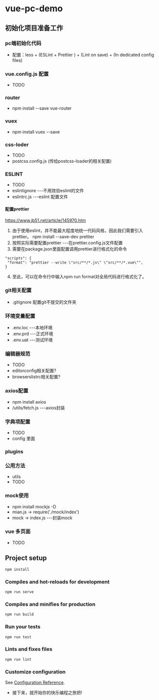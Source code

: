 # vue-pc-demo

## 初始化项目准备工作
### pc端初始化代码
- 配置：less + (ESLint + Prettier ) + (Lint on save) + (In dedicated config files)

### vue.config.js 配置
- TODO

### router
- npm install --save vue-router

### vuex
- npm install vuex --save

### css-loder
- TODO
- postcss.config.js (传给postcss-loader的相关配置)

### ESLINT
- TODO
- eslintignore  ---不用效验eslint的文件
- eslintrc.js   ---eslint 配置文件
#### 配置prettier
https://www.jb51.net/article/145970.htm
1. 由于使用eslint，并不能最大程度地统一代码风格，因此我们需要引入prettier。
npm install --save-dev prettier 
2. 按照实际需要配置prettier   ---在prettier.config.js文件配置
3. 需要在package.json里面配置调用prettier进行格式化的命令
```
"scripts": {
 "format": "prettier --write \"src/**/*.js\" \"src/**/*.vue\"",
}

```
4. 至此，可以在命令行中输入npm run format对全局代码进行格式化了。

### git相关配置
-   .gitignore 配置git不提交的文件夹

### 环境变量配置
- .env.loc ---本地环境
- .env.prd ---正式环境
- .env.uat ---测试环境

### 编辑器规范
- TODO
- editorconfig相关配置?
- browserslistrc相关配置?

### axios配置
- npm install axios
- /utils/fetch.js   ---axios封装

### 字典项配置
- TODO
- config 里面
### plugins

### 公用方法
- utils 
- TODO

### mock使用
- npm install mockjs -D
- mian.js -> require('./mock/index')
- mock -> index.js   ---封装mock

### vue 多页面
- TODO


## Project setup
```
npm install
```

### Compiles and hot-reloads for development
```
npm run serve
```

### Compiles and minifies for production
```
npm run build
```

### Run your tests
```
npm run test
```

### Lints and fixes files
```
npm run lint
```


### Customize configuration
See [Configuration Reference](https://cli.vuejs.org/config/).


- 接下来，就开始你的快乐编程之旅把!